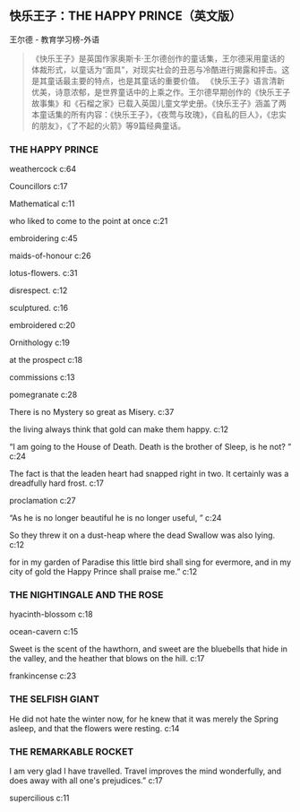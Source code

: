 ## 快乐王子：THE HAPPY PRINCE（英文版）

王尔德  -  教育学习榜-外语

> 《快乐王子》是英国作家奥斯卡·王尔德创作的童话集，王尔德采用童话的体裁形式，以童话为“面具”，对现实社会的丑恶与冷酷进行揭露和抨击。这是其童话最主要的特点，也是其童话的重要价值。 《快乐王子》语言清新优美，诗意浓郁，是世界童话中的上乘之作。王尔德早期创作的《快乐王子故事集》和《石榴之家》已载入英国儿童文学史册。《快乐王子》涵盖了两本童话集的所有内容：《快乐王子》，《夜莺与玫瑰》，《自私的巨人》，《忠实的朋友》，《了不起的火箭》等9篇经典童话。


### THE HAPPY PRINCE

weathercock c:64

Councillors c:17

Mathematical c:11

who liked to come to the point at once c:21

embroidering c:45

maids-of-honour c:26

lotus-flowers. c:31

disrespect. c:12

sculptured. c:16

embroidered c:20

Ornithology c:19

at the prospect c:18

commissions c:13

pomegranate c:28

There is no Mystery so great as Misery. c:37

the living always think that gold can make them happy. c:12

“I am going to the House of Death. Death is the brother of Sleep, is he not? ” c:24

The fact is that the leaden heart had snapped right in two. It certainly was a dreadfully hard frost. c:17

proclamation c:27

“As he is no longer beautiful he is no longer useful, ” c:24

So they threw it on a dust-heap where the dead Swallow was also lying. c:12

for in my garden of Paradise this little bird shall sing for evermore, and in my city of gold the Happy Prince shall praise me.” c:12

### THE NIGHTINGALE AND THE ROSE

hyacinth-blossom c:18

ocean-cavern c:15

Sweet is the scent of the hawthorn, and sweet are the bluebells that hide in the valley, and the heather that blows on the hill.  c:17

frankincense c:23

### THE SELFISH GIANT

He did not hate the winter now, for he knew that it was merely the Spring asleep, and that the flowers were resting. c:14

### THE REMARKABLE ROCKET

I am very glad I have travelled. Travel improves the mind wonderfully, and does away with all one's prejudices.” c:17

supercilious c:11